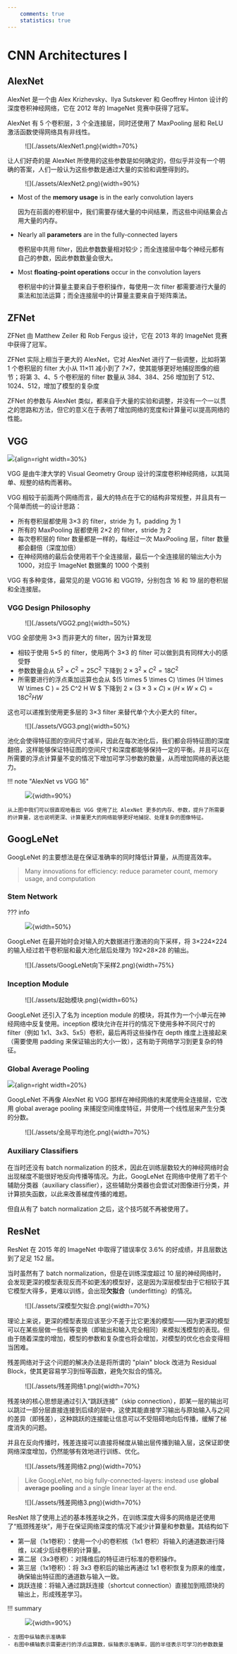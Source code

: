 ```yaml
---
    comments: true
    statistics: true
---
```


# CNN Architectures Ⅰ

## AlexNet

AlexNet 是一个由 Alex Krizhevsky、Ilya Sutskever 和 Geoffrey Hinton 设计的深度卷积神经网络，它在 2012 年的 ImageNet 竞赛中获得了冠军。

AlexNet 有 5 个卷积层，3 个全连接层，同时还使用了 MaxPooling 层和 ReLU 激活函数使得网络具有非线性。

<figure markdown="span">
    ![](./assets/AlexNet1.png){width=70%}
</figure>

让人们好奇的是 AlexNet 所使用的这些参数是如何确定的，但似乎并没有一个明确的答案，人们一般认为这些参数是通过大量的实验和调整得到的。

<figure markdown="span">
    ![](./assets/AlexNet2.png){width=90%}
</figure>

- Most of the **memory usage** is in the early convolution layers

    因为在前面的卷积层中，我们需要存储大量的中间结果，而这些中间结果会占用大量的内存。

- Nearly all **parameters** are in the fully-connected layers

    卷积层中共用 filter，因此参数数量相对较少；而全连接层中每个神经元都有自己的参数，因此参数数量会很大。

- Most **floating-point operations** occur in the convolution layers

    卷积层中的计算量主要来自于卷积操作，每使用一次 filter 都需要进行大量的乘法和加法运算；而全连接层中的计算量主要来自于矩阵乘法。

## ZFNet

ZFNet 由 Matthew Zeiler 和 Rob Fergus 设计，它在 2013 年的 ImageNet 竞赛中获得了冠军。

ZFNet 实际上相当于更大的 AlexNet，它对 AlexNet 进行了一些调整，比如将第 1 个卷积层的 filter 大小从 11×11 减小到了 7×7，使其能够更好地捕捉图像的细节；将第 3、4、5 个卷积层的 filter 数量从 384、384、256 增加到了 512、1024、512，增加了模型的复杂度

ZFNet 的参数与 AlexNet 类似，都来自于大量的实验和调整，并没有一个一以贯之的思路和方法，但它的意义在于表明了增加网络的宽度和计算量可以提高网络的性能。

## VGG

![](./assets/VGG1.png){align=right width=30%}

VGG 是由牛津大学的 Visual Geometry Group 设计的深度卷积神经网络，以其简单、规整的结构而著称。

VGG 相较于前面两个网络而言，最大的特点在于它的结构非常规整，并且具有一个简单而统一的设计思路：

- 所有卷积层都使用 3×3 的 filter，stride 为 1，padding 为 1
- 所有的 MaxPooling 层都使用 2×2 的 filter，stride 为 2
- 每次卷积层的 filter 数量都是一样的，每经过一次 MaxPooling 层，filter 数量都会翻倍（深度加倍）
- 在神经网络的最后会使用若干个全连接层，最后一个全连接层的输出大小为 1000，对应于 ImageNet 数据集的 1000 个类别

VGG 有多种变体，最常见的是 VGG16 和 VGG19，分别包含 16 和 19 层的卷积层和全连接层。

### VGG Design Philosophy

<figure markdown="span">
    ![](./assets/VGG2.png){width=50%}
</figure>

VGG 全部使用 3×3 而非更大的 filter，因为计算发现

- 相较于使用 5×5 的 filter，使用两个 3×3 的 filter 可以做到具有同样大小的感受野
- 参数数量会从 $5^2 \times C^2 = 25 C^2$ 下降到 $2 \times 3^2 \times C^2 = 18 C^2$
- 所需要进行的浮点乘加运算也会从 $(5 \times 5 \times C) \times (H \times W \times C ) = 25 C^2 H W $ 下降到 $2 \times (3 \times 3 \times C) \times (H \times W \times C) = 18 C^2 H W$

这也可以递推到使用更多层的 3×3 filter 来替代单个大小更大的 filter。

<figure markdown="span">
    ![](./assets/VGG3.png){width=50%}
</figure>

池化会使得特征图的空间尺寸减半，因此在每次池化后，我们都会将特征图的深度翻倍，这样能够保证特征图的空间尺寸和深度都能够保持一定的平衡。并且可以在所需要的浮点计算量不变的情况下增加可学习参数的数量，从而增加网络的表达能力。

!!! note "AlexNet vs VGG 16"
    <figure markdown="span">
        ![](./assets/AlexNet与VGG.png){width=90%}
    </figure>

    从上图中我们可以很直观地看出 VGG 使用了比 AlexNet 更多的内存、参数，提升了所需要的计算量，这也说明更深、计算量更大的网络能够更好地捕捉、处理复杂的图像特征。

## GoogLeNet

GoogLeNet 的主要想法是在保证准确率的同时降低计算量，从而提高效率。

> Many innovations for efficiency: reduce parameter count, memory usage, and computation

### Stem Network

??? info
    <figure markdown="span">
        ![](./assets/GoogLeNet向下采样1.png){width=50%}
    </figure>

GoogLeNet 在最开始时会对输入的大数据进行激进的向下采样，将 3×224×224 的输入经过若干卷积层和最大池化层后处理为 192×28×28 的输出。

<figure markdown="span">
    ![](./assets/GoogLeNet向下采样2.png){width=75%}
</figure>

### Inception Module

<figure markdown="span">
    ![](./assets/起始模块.png){width=60%}
</figure>

GoogLeNet 还引入了名为 inception module 的模块，将其作为一个小单元在神经网络中反复使用。inception 模块允许在并行的情况下使用多种不同尺寸的 filter（例如 1x1、3x3、5x5）卷积，最后再将这些操作在 depth 维度上连接起来（需要使用 padding 来保证输出的大小一致），这有助于网络学习到更复杂的特征。

### Global Average Pooling

![](./assets/辅助分类器.png){align=right width=20%}

GoogLeNet 不再像 AlexNet 和 VGG 那样在神经网络的末尾使用全连接层，它改用 global average pooling 来捕捉空间维度特征，并使用一个线性层来产生分类的分数。

<figure markdown="span">
    ![](./assets/全局平均池化.png){width=70%}
</figure>

### Auxiliary Classifiers

在当时还没有 batch normalization 的技术，因此在训练层数较大的神经网络时会出现梯度不能很好地反向传播等情况。为此，GoogLeNet 在网络中使用了若干个辅助分类器（auxiliary classifier），这些辅助分类器也会尝试对图像进行分类，并计算损失函数，以此来改善梯度传播的难题。

但自从有了 batch normalization 之后，这个技巧就不再被使用了。

## ResNet

ResNet 在 2015 年的 ImageNet 中取得了错误率仅 3.6% 的好成绩，并且层数达到了足足 152 层。

当时虽然有了 batch normalization，但是在训练深度超过 10 层的神经网络时，会发现更深的模型表现反而不如更浅的模型好，这是因为深层模型由于它相较于其它模型大得多，更难以训练，会出现**欠拟合**（underfitting）的情况。

<figure markdown="span">
    ![](./assets/深模型欠拟合.png){width=70%}
</figure>

理论上来说，更深的模型表现应该至少不差于比它更浅的模型——因为更深的模型可以在某些层做一些恒等变换（即输出和输入完全相同）来模拟浅模型的表现。但由于随着深度的增加，模型的参数和复杂度也将会增加，对模型的优化也会变得相当困难。

残差网络对于这个问题的解决办法是将所谓的 "plain" block 改进为 Residual Block，使其更容易学习到恒等函数，避免欠拟合的情况。

<figure markdown="span">
    ![](./assets/残差网络1.png){width=70%}
</figure>

残差块的核心思想是通过引入“跳跃连接”（skip connection），即某一层的输出可以跳过一部分层直接连接到后续的层中，这使其能直接学习输出与原始输入与之间的差异（即残差），这种跳跃的连接能让信息可以不受阻碍地向后传播，缓解了梯度消失的问题。

并且在反向传播时，残差连接可以直接将梯度从输出层传播到输入层，这保证即使网络深度增加，仍然能够有效地进行训练、优化。

<figure markdown="span">
    ![](./assets/残差网络2.png){width=70%}
</figure>

> Like GoogLeNet, no big fully-connected-layers: instead use **global average pooling** and a single linear layer at the end.

<figure markdown="span">
    ![](./assets/残差网络3.png){width=70%}
</figure>

ResNet 除了使用上述的基本残差块之外，在训练深度大得多的网络是还使用了“瓶颈残差块”，用于在保证网络深度的情况下减少计算量和参数量。其结构如下

- 第一层（1x1卷积）：使用一个小的卷积核（1x1 卷积）将输入的通道数进行降维，以减少后续卷积的计算量。
- 第二层（3x3卷积）：对降维后的特征进行标准的卷积操作。
- 第三层（1x1卷积）：将 3x3 卷积后的输出再通过 1x1 卷积恢复为原来的维度，确保输出特征图的通道数与输入一致。
- 跳跃连接：将输入通过跳跃连接（shortcut connection）直接加到瓶颈块的输出上，形成残差学习。

!!! summary
    <figure markdown="span">
        ![](./assets/神经网络架构总结1.png){width=90%}
    </figure>    

    - 左图中纵轴表示准确率
    - 右图中横轴表示需要进行的浮点运算数，纵轴表示准确率，圆的半径表示可学习的参数数量








